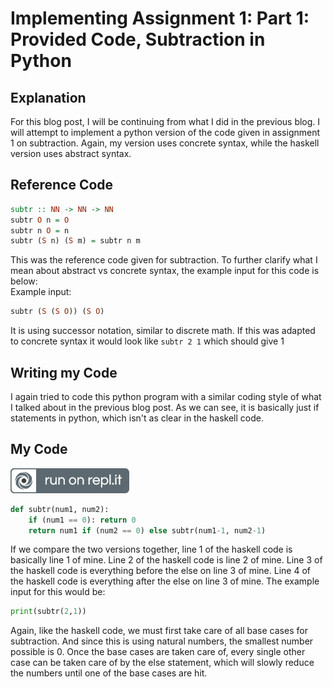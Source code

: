 # Implementing Assignment 1: Part 1: Provided Code, Subtraction in Python

## Explanation
For this blog post, I will be continuing from what I did in the previous blog. I will attempt to implement a python version of the code given in assignment 1 on subtraction. Again, my version uses concrete syntax, while the haskell version uses abstract syntax.

## Reference Code
```haskell
subtr :: NN -> NN -> NN  
subtr O n = O
subtr n O = n
subtr (S n) (S m) = subtr n m
```
This was the reference code given for subtraction. To further clarify what I mean about abstract vs concrete syntax, the example input for this code is below:  
Example input:  
```haskell
subtr (S (S O)) (S O)
``` 
It is using successor notation, similar to discrete math. If this was adapted to concrete syntax it would look like `subtr 2 1` which should give 1

## Writing my Code
I again tried to code this python program with a similar coding style of what I talked about in the previous blog post. As we can see, it is basically just if statements in python, which isn't as clear in the haskell code.

## My Code
[![Run on Repl.it](https://github.com/mayer129/CPSC-354-02-Programming-Languages_Blog/blob/main/runonreplit.svg)](https://repl.it/@mayer129/subtractionpy#main.py)
```python
def subtr(num1, num2):
    if (num1 == 0): return 0
    return num1 if (num2 == 0) else subtr(num1-1, num2-1)
```
If we compare the two versions together, line 1 of the haskell code is basically line 1 of mine. Line 2 of the haskell code is line 2 of mine. Line 3 of the haskell code is everything before the else on line 3 of mine. Line 4 of the haskell code is everything after the else on line 3 of mine.
The example input for this would be:  
```python
print(subtr(2,1))
```
Again, like the haskell code, we must first take care of all base cases for subtraction. And since this is using natural numbers, the smallest number possible is 0. Once the base cases are taken care of, every single other case can be taken care of by the else statement, which will slowly reduce the numbers until one of the base cases are hit.
